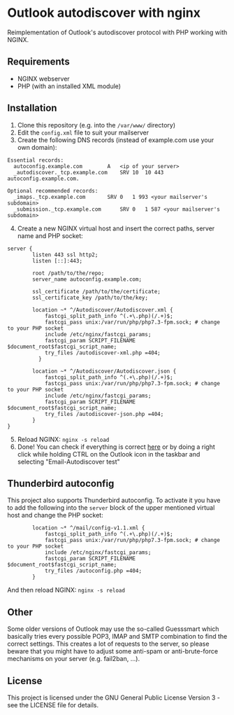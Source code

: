 # Outlook autodiscover with nginx
Reimplementation of Outlook's autodiscover protocol with PHP working with NGINX.

## Requirements
- NGINX webserver
- PHP (with an installed XML module)

## Installation

1. Clone this repository (e.g. into the `/var/www/` directory)
2. Edit the `config.xml` file to suit your mailserver
3. Create the following DNS records (instead of example.com use your own domain):
```
Essential records:
  autoconfig.example.com		A	<ip of your server>
  _autodiscover._tcp.example.com	SRV 10	10 443 autoconfig.example.com.

Optional recommended records:
  _imaps._tcp.example.com		SRV 0	1 993 <your mailserver's subdomain>
  _submission._tcp.example.com		SRV 0	1 587 <your mailserver's subdomain>
```
4. Create a new NGINX virtual host and insert the correct paths, server name and PHP socket:
```
server {
        listen 443 ssl http2;
        listen [::]:443;

        root /path/to/the/repo;
        server_name autoconfig.example.com;

        ssl_certificate /path/to/the/certificate;
        ssl_certificate_key /path/to/the/key;

        location ~* ^/Autodiscover/Autodiscover.xml {
            fastcgi_split_path_info ^(.+\.php)(/.+)$;
            fastcgi_pass unix:/var/run/php/php7.3-fpm.sock; # change to your PHP socket
            include /etc/nginx/fastcgi_params;
            fastcgi_param SCRIPT_FILENAME $document_root$fastcgi_script_name;
            try_files /autodiscover-xml.php =404;
          }

        location ~* ^/Autodiscover/Autodiscover.json {
            fastcgi_split_path_info ^(.+\.php)(/.+)$;
            fastcgi_pass unix:/var/run/php/php7.3-fpm.sock; # change to your PHP socket
            include /etc/nginx/fastcgi_params;
            fastcgi_param SCRIPT_FILENAME $document_root$fastcgi_script_name;
            try_files /autodiscover-json.php =404;
        }
}
```
5. Reload NGINX: `nginx -s reload`
6. Done! You can check if everything is correct [here](https://testconnectivity.microsoft.com) or by doing a right click while holding CTRL on the Outlook icon in the taskbar and selecting "Email-Autodiscover test"

## Thunderbird autoconfig
This project also supports Thunderbird autoconfig. To activate it you have to add the following into the `server` block of the upper mentioned virtual host and change the PHP socket:
```
        location ~* ^/mail/config-v1.1.xml {
            fastcgi_split_path_info ^(.+\.php)(/.+)$;
            fastcgi_pass unix:/var/run/php/php7.3-fpm.sock; # change to your PHP socket
            include /etc/nginx/fastcgi_params;
            fastcgi_param SCRIPT_FILENAME $document_root$fastcgi_script_name;
            try_files /autoconfig.php =404;
        }
```
And then reload NGINX: `nginx -s reload`

## Other
Some older versions of Outlook may use the so-called Guesssmart which basically tries every possible POP3, IMAP and SMTP combination to find the correct settings.
This creates a lot of requests to the server, so please beware that you might have to adjust some anti-spam or anti-brute-force mechanisms on your server (e.g. fail2ban, ...).

## License
This project is licensed under the GNU General Public License Version 3 - see the LICENSE file for details.
